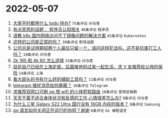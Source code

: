# 2022-05-07

1. [大家平时都用什么 todo 待办?](https://www.v2ex.com/t/851277) `75条评论` `问与答`
1. [有点意思的话题： 程序员认知相关](https://www.v2ex.com/t/851284) `46条评论` `程序员`
1. [请教 k8s 国内网络访问不了镜像问题的解决方案](https://www.v2ex.com/t/851280) `45条评论` `Kubernetes`
1. [这样的公司是正常的吗？](https://www.v2ex.com/t/851279) `30条评论` `职场话题`
1. [公司总是试用期招两个人最后只留一个，请问这样犯法吗，这不是坑害打工人吗？](https://www.v2ex.com/t/851294) `19条评论` `问与答`
1. [2k 165 和 4k 60 怎么选择](https://www.v2ex.com/t/851293) `15条评论` `问与答`
1. [目前自己已经在上海定居，后面接爸妈过来一起生活，求 V 友推荐给父母的保险](https://www.v2ex.com/t/851291) `14条评论` `上海`
1. [看大部头的书有什么好的辅助工具吗？](https://www.v2ex.com/t/851272) `11条评论` `问与答`
1. [telegram 骚扰消息如何屏蔽？](https://www.v2ex.com/t/851288) `10条评论` `Telegram`
1. [求推荐双网口可刷 op 带 wifi 的小体积软路由](https://www.v2ex.com/t/851287) `10条评论` `宽带症候群`
1. [天天干着不适合身体状况和反感的工作,心情很差怎么办?](https://www.v2ex.com/t/851315) `9条评论` `问与答`
1. [为什么三星 Galaxy S22 Ultra 国行没有 16GB 内存的版本？](https://www.v2ex.com/t/851271) `8条评论` `Samsung`
1. [go 语言如何关闭正在运行的协程？谢谢](https://www.v2ex.com/t/851321) `6条评论` `Go 编程语言`
